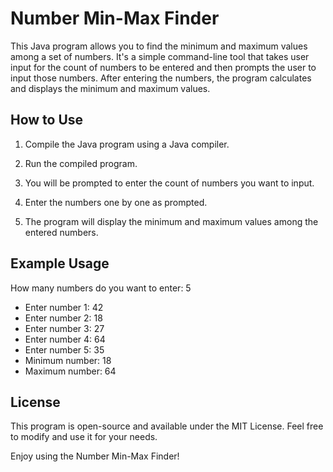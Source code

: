 # Number Min-Max Finder

This Java program allows you to find the minimum and maximum values among a set of numbers. It's a simple command-line tool that takes user input for the count of numbers to be entered and then prompts the user to input those numbers. After entering the numbers, the program calculates and displays the minimum and maximum values.

## How to Use

1. Compile the Java program using a Java compiler.

2. Run the compiled program.

3. You will be prompted to enter the count of numbers you want to input.

4. Enter the numbers one by one as prompted.

5. The program will display the minimum and maximum values among the entered numbers.

## Example Usage

How many numbers do you want to enter: 5
* Enter number 1: 42
* Enter number 2: 18
* Enter number 3: 27
* Enter number 4: 64
* Enter number 5: 35
* Minimum number: 18
* Maximum number: 64

## License

This program is open-source and available under the MIT License. Feel free to modify and use it for your needs.

Enjoy using the Number Min-Max Finder!
